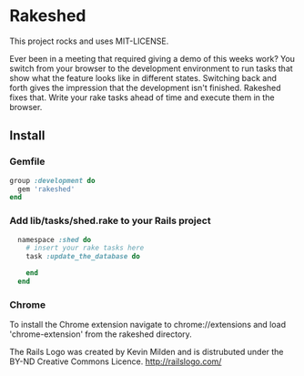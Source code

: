 Rakeshed
=========

This project rocks and uses MIT-LICENSE.

Ever been in a meeting that required giving a demo of this weeks work? You switch from your browser 
to the development environment to run tasks that show what the feature looks like in
different states.  Switching back and forth gives the impression that the development isn't finished.
Rakeshed fixes that.  Write your rake tasks ahead of time and execute them in the browser.


Install
----------

### Gemfile


```ruby
group :development do 
  gem 'rakeshed'
end
```

### Add lib/tasks/shed.rake to your Rails project

```ruby
  namespace :shed do
    # insert your rake tasks here
    task :update_the_database do 

    end
  end
```

### Chrome

To install the Chrome extension navigate to chrome://extensions and load 'chrome-extension'
from the rakeshed directory.


The Rails Logo was created by Kevin Milden and is distrubuted under the BY-ND Creative Commons Licence.
http://railslogo.com/